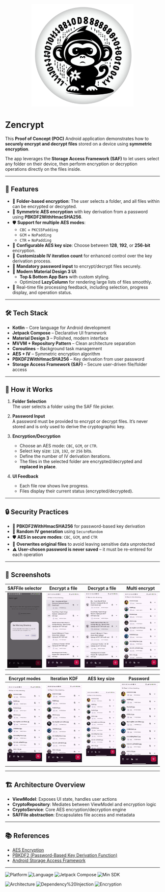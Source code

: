 <p align="center">
  <img src="screenshot/logoo.png" alt="Logo" width="333" height="333">
</p>

# Zencrypt

This **Proof of Concept (POC)** Android application demonstrates how to **securely encrypt and decrypt files** stored on a device using **symmetric encryption**.

The app leverages the **Storage Access Framework (SAF)** to let users select any folder on their device, then perform encryption or decryption operations directly on the files inside.

---

## 📂 Features

- 📁 **Folder-based encryption**: The user selects a folder, and all files within can be encrypted or decrypted.
- 🔑 **Symmetric AES encryption** with key derivation from a password using **PBKDF2WithHmacSHA256**.
- 🛡️ **Support for multiple AES modes**:
  - `CBC` + `PKCS5Padding`
  - `GCM` + `NoPadding`
  - `CTR` + `NoPadding`
- 🔐 **Configurable AES key size**: Choose between **128**, **192**, or **256-bit** encryption.
- 🔁 **Customizable IV iteration count** for enhanced control over the key derivation process.
- 🔐 **Mandatory password input** to encrypt/decrypt files securely.
- 🎨 **Modern Material Design 3 UI**:
  - **Top & Bottom App Bars** with custom styling.
  - Optimized **LazyColumn** for rendering large lists of files smoothly.
- 📄 Real-time file processing feedback, including selection, progress display, and operation status.

---

## 🛠️ Tech Stack

- **Kotlin** – Core language for Android development  
- **Jetpack Compose** – Declarative UI framework  
- **Material Design 3** – Polished, modern interface  
- **MVVM + Repository Pattern** – Clean architecture separation  
- **Coroutines** – Background task management  
- **AES + IV** – Symmetric encryption algorithm  
- **PBKDF2WithHmacSHA256** – Key derivation from user password  
- **Storage Access Framework (SAF)** – Secure user-driven file/folder access

---

## 🧠 How it Works

1. **Folder Selection**  
   The user selects a folder using the SAF file picker.

2. **Password Input**  
   A password must be provided to encrypt or decrypt files. It’s never stored and is only used to derive the cryptographic key.

3. **Encryption/Decryption**  
   - Choose an AES mode: `CBC`, `GCM`, or `CTR`.
   - Select key size: `128`, `192`, or `256` bits.
   - Define the number of IV derivation iterations.
   - The files in the selected folder are encrypted/decrypted and **replaced in place**.

4. **UI Feedback**  
   - Each file row shows live progress.
   - Files display their current status (encrypted/decrypted).

---

## 🔒 Security Practices

- 🔐 **PBKDF2WithHmacSHA256** for password-based key derivation  
- 🔁 **Random IV generation** using `SecureRandom`  
- 🛡️ **AES in secure modes**: `CBC`, `GCM`, and `CTR`  
- 📁 **Overwrites original files** to avoid leaving sensitive data unprotected  
- ⚠️ **User-chosen password is never saved** – it must be re-entered for each operation

---

## 📸 Screenshots

| SAFFile selector | Encrypt a file | Decrypt a file  | Multi encrypt | 
|:---:|:---:|:---:|:---:|
| ![SAFFile](screenshot/saffileselector.gif) | ![Encrypt](screenshot/oneclicencrypt.gif) | ![Decrypt](screenshot/decryptoneclic.gif) | ![Multi](screenshot/multicrypte.gif) | 

| Encrypt modes | Iteration KDF | AES key size | Password | 
|:---:|:---:|:---:|:---:|
| ![Modes](screenshot/ciphermode.gif) | ![KDF](screenshot/iterationvectorselector.gif) | ![AES](screenshot/bitsselector.gif) | ![Password](screenshot/passwordselector.gif) | 

---

## 🏗️ Architecture Overview

- **ViewModel**: Exposes UI state, handles user actions  
- **CryptoRepository**: Mediates between ViewModel and encryption logic  
- **CryptoService**: Core AES encryption/decryption engine  
- **SAFFile abstraction**: Encapsulates file access and metadata

---

## 📚 References

- [AES Encryption](https://en.wikipedia.org/wiki/Advanced_Encryption_Standard)  
- [PBKDF2 (Password-Based Key Derivation Function)](https://en.wikipedia.org/wiki/PBKDF2)  
- [Android Storage Access Framework](https://developer.android.com/guide/topics/providers/document-provider)

---


![Platform](https://img.shields.io/badge/platform-Android-3ddc84?logo=android&logoColor=white)
![Language](https://img.shields.io/badge/kotlin-1.9-blueviolet?logo=kotlin&logoColor=white)
![Jetpack Compose](https://img.shields.io/badge/Jetpack%20Compose-%F0%9F%8E%B6-blue?logo=android)
![Min SDK](https://img.shields.io/badge/minSDK-33-brightgreen)

![Architecture](https://img.shields.io/badge/Architecture-MVVM-orange)
![Dependency%20Injection](https://img.shields.io/badge/DI-Hilt-5e4adb?logo=dagger&logoColor=white)
![Encryption](https://img.shields.io/badge/Crypto-AES256-red?logo=cryptography&logoColor=white)



